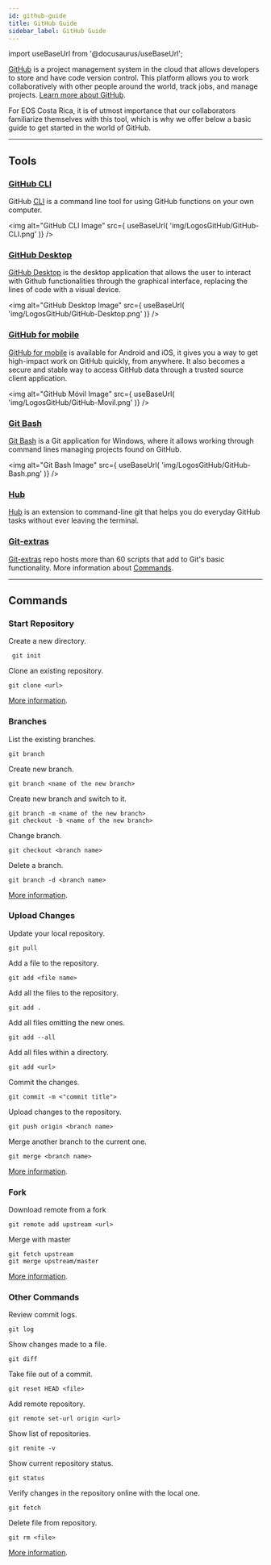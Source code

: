 ```yaml
---
id: github-guide
title: GitHub Guide 
sidebar_label: GitHub Guide 
---
```

import useBaseUrl from '@docusaurus/useBaseUrl';

[GitHub](https://docs.github.com/en/free-pro-team@latest/github) is a project management system in the cloud that allows developers to store and have code version control. This platform allows you to work collaboratively with other people around the world, track jobs, and manage projects. [Learn more about GitHub](https://www.howtogeek.com/180167/htg-explains-what-is-github-and-what-do-geeks-use-it-for/).

For EOS Costa Rica, it is of utmost importance that our collaborators familiarize themselves with this tool, which is why we offer below a basic guide to get started in the world of GitHub.

* * *

## **Tools**
### [GitHub CLI](https://docs.github.com/es/free-pro-team@latest/github/getting-started-with-github/github-cli)

GitHub [CLI](https://cli.github.com) is a command line tool for using GitHub functions on your own computer.

<img alt="GitHub CLI Image" src={ useBaseUrl( 'img/LogosGitHub/GitHub-CLI.png' )} />

### [GitHub Desktop](https://docs.github.com/es/free-pro-team@latest/github/getting-started-with-github/github-desktop)

[GitHub Desktop](https://docs.github.com/en/desktop/installing-and-configuring-github-desktop/installing-github-desktop) is the desktop application that allows the user to interact with Github functionalities through the graphical interface, replacing the lines of code with a visual device.

<img alt="GitHub Desktop Image" src={ useBaseUrl( 'img/LogosGitHub/GitHub-Desktop.png' )} />

### [GitHub for mobile](https://docs.github.com/en/github/getting-started-with-github/github-for-mobile)


[GitHub for mobile](https://play.google.com/store/apps/details?id=com.github.android&hl=es_419&gl=US) is available for Android and iOS, it gives you a way to get high-impact work on GitHub quickly, from anywhere. It also becomes a secure and stable way to access GitHub data through a trusted source client application.

<img alt="GitHub Móvil Image" src={ useBaseUrl( 'img/LogosGitHub/GitHub-Movil.png' )} />

### [Git Bash](https://desarrolloweb.com/articulos/entiende-instala-configura-git.html#:~:text=Git%20Bash%20es%20la%20línea,para%20usar%20Git%20en%20Windows.)

[Git Bash](https://gitforwindows.org) is a Git application for Windows, where it allows working through command lines managing projects found on GitHub.

<img alt="Git Bash Image" src={ useBaseUrl( 'img/LogosGitHub/GitHub-Bash.png' )} />

### [Hub](https://hub.github.com)

[Hub](https://github.com/github/hub) is an extension to command-line git that helps you do everyday GitHub tasks without ever leaving the terminal.


### [Git-extras](https://www.mankier.com/1/git-extras)
[Git-extras](https://github.com/tj/git-extras) repo hosts more than 60 scripts that add to Git's basic functionality. More information about [Commands](https://github.com/tj/git-extras/blob/master/Commands.md).



* * * 

## **Commands** 

### Start Repository

Create a new directory.
```
 git init
```

Clone an existing repository.
```
git clone <url>
```
[More information](https://github.com/joshnh/Git-Commands).

### Branches

List the existing branches.
```
git branch 
```

Create new branch.
```
git branch <name of the new branch> 
```

Create new branch and switch to it.
```
git branch -m <name of the new branch>
git checkout -b <name of the new branch>
```

Change branch.
```
git checkout <branch name> 
```

Delete a branch.
```
git branch -d <branch name> 
```
[More information](https://thenewstack.io/dont-mess-with-the-master-working-with-branches-in-git-and-github/).

### Upload Changes

Update your local repository.
```
git pull
```

Add a file to the repository.
```
git add <file name>
```

Add all the files to the repository.
```
git add .
```

Add all files omitting the new ones.
```
git add --all
```

Add all files within a directory.
```
git add <url> 
```

Commit the changes.
```
git commit -m <"commit title"> 
```

Upload changes to the repository.
```
git push origin <branch name> 
```

Merge another branch to the current one.
```
git merge <branch name> 
```
[More information](https://www.tutsmake.com/upload-project-files-on-github-using-command-line/).

### Fork

Download remote from a fork
```
git remote add upstream <url>
```

Merge with master
```
git fetch upstream
git merge upstream/master 
```
[More information](https://blog.scottlowe.org/2015/01/27/using-fork-branch-git-workflow/).

### Other Commands

Review commit logs.
```
git log
```

Show changes made to a file.
```
git diff 
```

Take file out of a commit.
```
git reset HEAD <file> 
```

Add remote repository.
```
git remote set-url origin <url> 
```

Show list of repositories.
```
git renite -v 
```

Show current repository status.
```
git status 
```
 
Verify changes in the repository online with the local one.
 ```
git fetch 
```

Delete file from repository.
```
git rm <file> 
```
[More information](https://dzone.com/articles/top-20-git-commands-with-examples).
